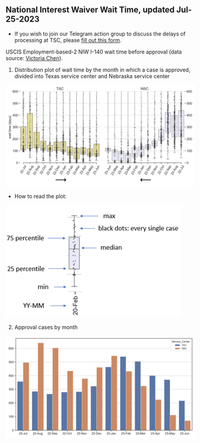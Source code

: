 ## National Interest Waiver Wait Time, updated Jul-25-2023 
* If you wish to join our Telegram action group to discuss the delays of processing at TSC, please [fill out this form](https://docs.google.com/forms/d/194Vp6uimucdul6iqtNFB1HSKz_z75RKsQ-cp3z7f8YY/viewform?edit_requested=true).
 
USCIS Employment-based-2 NIW I-140 wait time before approval (data source: [Victoria Chen](https://www.wegreened.com/eb1_niw_approvals)). 
 
1. Distribution plot of wait time by the month in which a case is approved, divided into Texas service center and Nebraska service center 
 
![Figure_1](https://raw.githubusercontent.com/happy-fish-01/National_interest_waiver_waittime/main/fig1.png) 
 
* How to read the plot: 
 
![Figure_3](https://raw.githubusercontent.com/happy-fish-01/National_interest_waiver_waittime/main/fig3.PNG) 
 
2. Approval cases by month 
 
![Figure_2](https://raw.githubusercontent.com/happy-fish-01/National_interest_waiver_waittime/main/fig2.png) 
 

